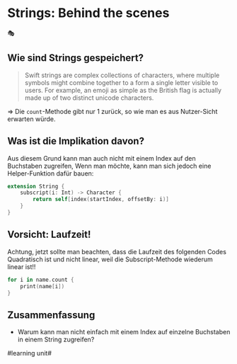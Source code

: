 # Strings: Behind the scenes
🎭

## Wie sind Strings gespeichert?
> Swift strings are complex collections of characters, where multiple symbols might combine together to a form a single letter visible to users. For example, an emoji as simple as the British flag is actually made up of two distinct unicode characters.

=\> Die `count`-Methode gibt nur 1 zurück, so wie man es aus Nutzer-Sicht erwarten würde.

## Was ist die Implikation davon?
Aus diesem Grund kann man auch nicht mit einem Index auf den Buchstaben zugreifen, Wenn man möchte, kann man sich jedoch eine Helper-Funktion dafür bauen:

```swift
extension String {
    subscript(i: Int) -> Character {
        return self[index(startIndex, offsetBy: i)]
    }
}
```

## Vorsicht: Laufzeit!
Achtung, jetzt sollte man beachten, dass die Laufzeit des folgenden Codes Quadratisch ist und nicht linear, weil die Subscript-Methode wiederum linear ist!!

```swift
for i in name.count {
    print(name[i])
}
```

## Zusammenfassung
- Warum kann man nicht einfach mit einem Index auf einzelne Buchstaben in einem String zugreifen?

#learning unit#